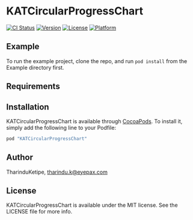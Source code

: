 # KATCircularProgressChart

[![CI Status](http://img.shields.io/travis/TharinduKetipe/KATCircularProgressChart.svg?style=flat)](https://travis-ci.org/TharinduKetipe/KATCircularProgressChart)
[![Version](https://img.shields.io/cocoapods/v/KATCircularProgressChart.svg?style=flat)](http://cocoapods.org/pods/KATCircularProgressChart)
[![License](https://img.shields.io/cocoapods/l/KATCircularProgressChart.svg?style=flat)](http://cocoapods.org/pods/KATCircularProgressChart)
[![Platform](https://img.shields.io/cocoapods/p/KATCircularProgressChart.svg?style=flat)](http://cocoapods.org/pods/KATCircularProgressChart)

## Example

To run the example project, clone the repo, and run `pod install` from the Example directory first.

## Requirements

## Installation

KATCircularProgressChart is available through [CocoaPods](http://cocoapods.org). To install
it, simply add the following line to your Podfile:

```ruby
pod "KATCircularProgressChart"
```

## Author

TharinduKetipe, tharindu.k@eyepax.com

## License

KATCircularProgressChart is available under the MIT license. See the LICENSE file for more info.
